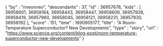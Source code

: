 {
  "by" : "nneonneo",
  "descendants" : 37,
  "id" : 36957678,
  "kids" : [ 36958601, 36958184, 36958443, 36958447, 36958609, 36957928, 36958419, 36957960, 36958045, 36958121, 36958231, 36957930, 36958192 ],
  "score" : 151,
  "time" : 1690905177,
  "title" : "A Room-Temperature Superconductor? New Developments",
  "type" : "story",
  "url" : "https://www.science.org/content/blog-post/room-temperature-superconductor-new-developments"
}
